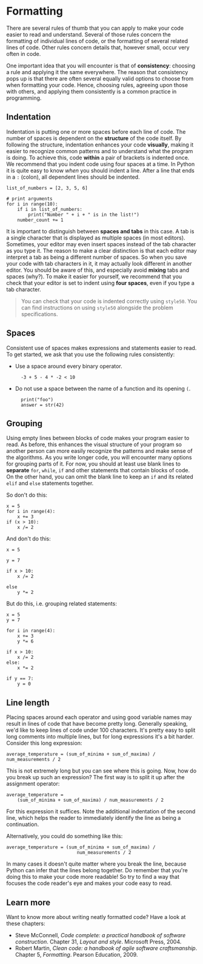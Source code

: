 # Formatting

There are several rules of thumb that you can apply to make your code easier to read and understand.
Several of those rules concern the formatting of individual lines of code, or the formatting of several related lines of code.
Other rules concern details that, however small, occur very often in code.

One important idea that you will encounter is that of **consistency**: choosing a rule and applying it the same everywhere.
The reason that consistency pops up is that there are often several equally valid options to choose from when formatting your code.
Hence, choosing rules, agreeing upon those with others, and applying them consistently is a common practice in programming.

## Indentation

Indentation is putting one or more spaces before each line of code.
The number of spaces is dependent on the **structure** of the code itself.
By following the structure, indentation enhances your code **visually**, making it easier to recognize common patterns and to understand what the program is doing.
To achieve this, code **within** a pair of brackets is indented once.
We recommend that you indent code using four spaces at a time.
In Python it is quite easy to know *when* you should indent a line. After a
line that ends in a `:` (colon), all dependent lines should be indented.

    list_of_numbers = [2, 3, 5, 6]

    # print arguments
    for i in range(10):
        if i in list_of_numbers:
            print("Number " + i + " is in the list!")
        number_count += 1

It is important to distinguish between **spaces and tabs** in this case. A tab is a single character that is displayed as multiple spaces (in most editors).
Sometimes, your editor may even insert spaces instead of the tab character as you type it.
The reason to make a clear distinction is that each editor may interpret a tab as being a different number of spaces.
So when you save your code with tab characters in it, it may actually look different in another editor.
You should be aware of this, and especially avoid **mixing** tabs and spaces (why?).
To make it easier for yourself, we recommend that you check that your editor is set to indent using **four spaces**, even if you type a tab character.

> You can check that your code is indented correctly using `style50`.
> You can find instructions on using `style50` alongside the problem specifications.

## Spaces

Consistent use of spaces makes expressions and statements easier to read.
To get started, we ask that you use the following rules consistently:

- Use a space around every binary operator.

        -3 + 5 - 4 * -2 < 10

- Do not use a space between the name of a function and its opening `(`.

        print("foo")
        answer = str(42)

## Grouping

Using empty lines between blocks of code makes your program easier to read.
As before, this enhances the visual structure of your program so another person can more easily recognize the patterns and make sense of the algorithms.
As you write longer code, you will encounter many options for grouping parts of it.
For now, you should at least use blank lines to **separate** `for`, `while`, `if` and other statements that contain blocks of code.
On the other hand, you can omit the blank line to keep an `if` and its related `elif` and `else` statements together.

So don't do this:

    x = 5
    for i in range(4):
        x += 3
    if (x > 10):
        x /= 2

And don't do this:

    x = 5

    y = 7

    if x > 10:
        x /= 2

    else
        y *= 2

But do this, i.e. grouping related statements:

    x = 5
    y = 7

    for i in range(4):
        x += 3
        y *= 6

    if x > 10:
        x /= 2
    else:
        x *= 2

    if y == 7:
        y = 0

## Line length

Placing spaces around each operator and using good variable names may result in lines of code that have become pretty long. Generally speaking, we'd like to keep lines of code under 100 characters. It's pretty easy to split long comments into multiple lines, but for long expressions it's a bit harder. Consider this long expression:

    average_temperature = (sum_of_minima + sum_of_maxima) / num_measurements / 2

This is not extremely long but you can see where this is going. Now, how do you break up such an expression? The first way is to split it up after the assignment operator:

    average_temperature =
        (sum_of_minima + sum_of_maxima) / num_measurements / 2

For this expression it suffices. Note the additional indentation of the second line, which helps the reader to immediately identify the line as being a continuation.

Alternatively, you could do something like this:

    average_temperature = (sum_of_minima + sum_of_maxima) /
                              num_measurements / 2

In many cases it doesn't quite matter where you break the line, because Python can infer that the lines belong together. Do remember that you're doing this to make your code more readable! So try to find a way that focuses the code reader's eye and makes your code easy to read.

## Learn more

Want to know more about writing neatly formatted code? Have a look at these chapters:

- Steve McConnell, *Code complete: a practical handbook of software construction*. Chapter 31, *Layout and style*. Microsoft Press, 2004.
- Robert Martin, *Clean code: a handbook of agile software craftsmanship*. Chapter 5, *Formatting*. Pearson Education, 2009.

